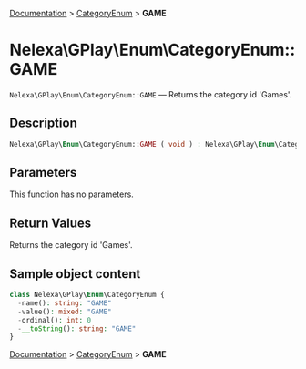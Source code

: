 [Documentation](../../README.md) > [CategoryEnum](README.md) > **GAME**

# Nelexa\GPlay\Enum\CategoryEnum::GAME
`Nelexa\GPlay\Enum\CategoryEnum::GAME` — Returns the category id 'Games'.

## Description
```php
Nelexa\GPlay\Enum\CategoryEnum::GAME ( void ) : Nelexa\GPlay\Enum\CategoryEnum
```

## Parameters
This function has no parameters.

## Return Values
Returns the category id 'Games'.

## Sample object content
```php
class Nelexa\GPlay\Enum\CategoryEnum {
  -name(): string: "GAME"
  -value(): mixed: "GAME"
  -ordinal(): int: 0
  -__toString(): string: "GAME"
}
```

[Documentation](../../README.md) > [CategoryEnum](README.md) > **GAME**
